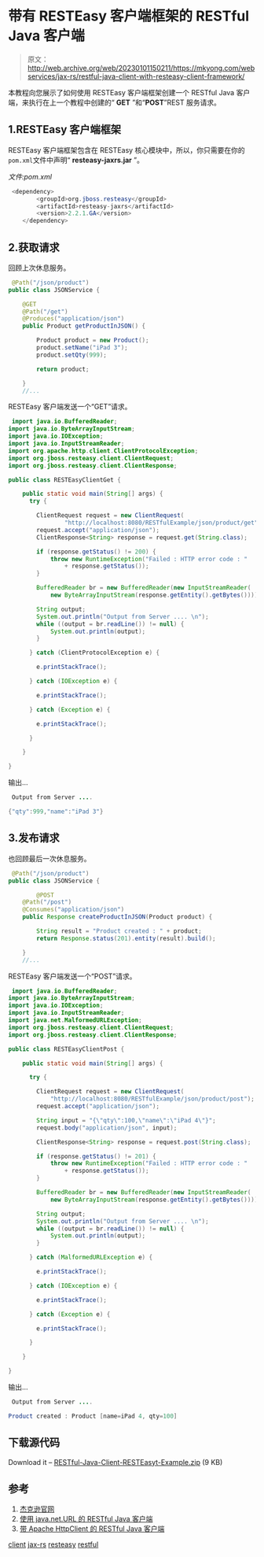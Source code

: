 # 带有 RESTEasy 客户端框架的 RESTful Java 客户端

> 原文：<http://web.archive.org/web/20230101150211/https://mkyong.com/webservices/jax-rs/restful-java-client-with-resteasy-client-framework/>

本教程向您展示了如何使用 RESTEasy 客户端框架创建一个 RESTful Java 客户端，来执行在上一个教程中创建的“ **GET** ”和“**POST**”REST 服务请求。

## 1.RESTEasy 客户端框架

RESTEasy 客户端框架包含在 RESTEasy 核心模块中，所以，你只需要在你的`pom.xml`文件中声明“ **resteasy-jaxrs.jar** ”。

*文件:pom.xml*

```java
 <dependency>
		<groupId>org.jboss.resteasy</groupId>
		<artifactId>resteasy-jaxrs</artifactId>
		<version>2.2.1.GA</version>
	</dependency> 
```

 ## 2.获取请求

回顾上次休息服务。

```java
 @Path("/json/product")
public class JSONService {

	@GET
	@Path("/get")
	@Produces("application/json")
	public Product getProductInJSON() {

		Product product = new Product();
		product.setName("iPad 3");
		product.setQty(999);

		return product; 

	}
	//... 
```

RESTEasy 客户端发送一个“GET”请求。

```java
 import java.io.BufferedReader;
import java.io.ByteArrayInputStream;
import java.io.IOException;
import java.io.InputStreamReader;
import org.apache.http.client.ClientProtocolException;
import org.jboss.resteasy.client.ClientRequest;
import org.jboss.resteasy.client.ClientResponse;

public class RESTEasyClientGet {

	public static void main(String[] args) {
	  try {

		ClientRequest request = new ClientRequest(
				"http://localhost:8080/RESTfulExample/json/product/get");
		request.accept("application/json");
		ClientResponse<String> response = request.get(String.class);

		if (response.getStatus() != 200) {
			throw new RuntimeException("Failed : HTTP error code : "
				+ response.getStatus());
		}

		BufferedReader br = new BufferedReader(new InputStreamReader(
			new ByteArrayInputStream(response.getEntity().getBytes())));

		String output;
		System.out.println("Output from Server .... \n");
		while ((output = br.readLine()) != null) {
			System.out.println(output);
		}

	  } catch (ClientProtocolException e) {

		e.printStackTrace();

	  } catch (IOException e) {

		e.printStackTrace();

	  } catch (Exception e) {

		e.printStackTrace();

	  }

	}

} 
```

输出…

```java
 Output from Server .... 

{"qty":999,"name":"iPad 3"} 
```

 ## 3.发布请求

也回顾最后一次休息服务。

```java
 @Path("/json/product")
public class JSONService {

        @POST
	@Path("/post")
	@Consumes("application/json")
	public Response createProductInJSON(Product product) {

		String result = "Product created : " + product;
		return Response.status(201).entity(result).build();

	}
	//... 
```

RESTEasy 客户端发送一个“POST”请求。

```java
 import java.io.BufferedReader;
import java.io.ByteArrayInputStream;
import java.io.IOException;
import java.io.InputStreamReader;
import java.net.MalformedURLException;
import org.jboss.resteasy.client.ClientRequest;
import org.jboss.resteasy.client.ClientResponse;

public class RESTEasyClientPost {

	public static void main(String[] args) {

	  try {

		ClientRequest request = new ClientRequest(
			"http://localhost:8080/RESTfulExample/json/product/post");
		request.accept("application/json");

		String input = "{\"qty\":100,\"name\":\"iPad 4\"}";
		request.body("application/json", input);

		ClientResponse<String> response = request.post(String.class);

		if (response.getStatus() != 201) {
			throw new RuntimeException("Failed : HTTP error code : "
				+ response.getStatus());
		}

		BufferedReader br = new BufferedReader(new InputStreamReader(
			new ByteArrayInputStream(response.getEntity().getBytes())));

		String output;
		System.out.println("Output from Server .... \n");
		while ((output = br.readLine()) != null) {
			System.out.println(output);
		}

	  } catch (MalformedURLException e) {

		e.printStackTrace();

	  } catch (IOException e) {

		e.printStackTrace();

	  } catch (Exception e) {

		e.printStackTrace();

	  }

	}

} 
```

输出…

```java
 Output from Server .... 

Product created : Product [name=iPad 4, qty=100] 
```

## 下载源代码

Download it – [RESTful-Java-Client-RESTEasyt-Example.zip](http://web.archive.org/web/20190214234129/http://www.mkyong.com/wp-content/uploads/2011/07/RESTful-Java-Client-RESTEasyt-Example.zip) (9 KB)

## 参考

1.  [杰克逊官网](http://web.archive.org/web/20190214234129/http://jackson.codehaus.org/ )
2.  [使用 java.net.URL 的 RESTful Java 客户端](http://web.archive.org/web/20190214234129/http://www.mkyong.com/webservices/jax-rs/restfull-java-client-with-java-net-url/)
3.  [带 Apache HttpClient 的 RESTful Java 客户端](http://web.archive.org/web/20190214234129/http://www.mkyong.com/webservices/jax-rs/restful-java-client-with-apache-httpclient/)

[client](http://web.archive.org/web/20190214234129/http://www.mkyong.com/tag/client/) [jax-rs](http://web.archive.org/web/20190214234129/http://www.mkyong.com/tag/jax-rs/) [resteasy](http://web.archive.org/web/20190214234129/http://www.mkyong.com/tag/resteasy/) [restful](http://web.archive.org/web/20190214234129/http://www.mkyong.com/tag/restful/)








